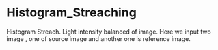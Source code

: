 # Histogram_Streaching
Histogram Streach. Light intensity balanced  of image. Here we input two image , one of source image and another one is reference image. 
